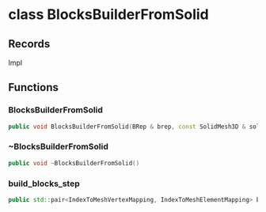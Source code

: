 # class BlocksBuilderFromSolid

## Records

Impl

## Functions

### BlocksBuilderFromSolid

```cpp
public void BlocksBuilderFromSolid(BRep & brep, const SolidMesh3D & solid)
```

### ~BlocksBuilderFromSolid

```cpp
public void ~BlocksBuilderFromSolid()
```

### build_blocks_step

```cpp
public std::pair<IndexToMeshVertexMapping, IndexToMeshElementMapping> build_blocks_step()
```
